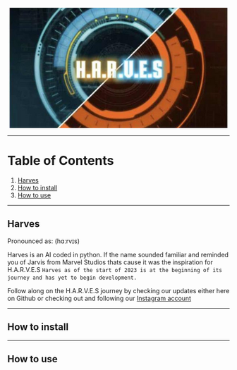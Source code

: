 <p align="center"><img src="/Images/harves.png"></p>                                                           


---

# Table of Contents
1. [Harves](#harves)
2. [How to install](#how-to-install)
3. [How to use](#how-to-use)


---

## Harves

Pronounced as: (hɑːrvɪs)

Harves is an AI coded in python. If the name sounded familiar and reminded you of Jarvis from Marvel Studios thats cause it was the inspiration for H.A.R.V.E.S
`
Harves as of the start of 2023 is at the beginning of its journey and has yet to begin development. 
`

Follow along on the H.A.R.V.E.S journey by checking our updates either here on Github or checking out and following our [Instagram account](https://instagram.com/harvesnotjarvis?igshid=YWJhMjlhZTc=)



---

## How to install



---

## How to use




